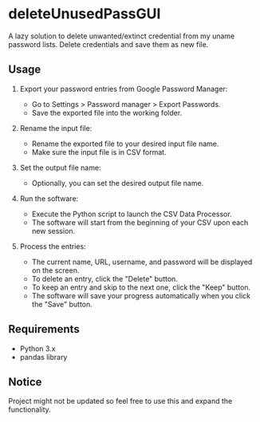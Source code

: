 # deleteUnusedPassGUI
A lazy solution to delete unwanted/extinct credential from my uname password lists. Delete credentials and save them as new file. 

## Usage

1. Export your password entries from Google Password Manager:
   - Go to Settings > Password manager > Export Passwords.
   - Save the exported file into the working folder.

2. Rename the input file:
   - Rename the exported file to your desired input file name.
   - Make sure the input file is in CSV format.

3. Set the output file name:
   - Optionally, you can set the desired output file name.

4. Run the software:
   - Execute the Python script to launch the CSV Data Processor.
   - The software will start from the beginning of your CSV upon each new session.

5. Process the entries:
   - The current name, URL, username, and password will be displayed on the screen.
   - To delete an entry, click the "Delete" button.
   - To keep an entry and skip to the next one, click the "Keep" button.
   - The software will save your progress automatically when you click the "Save" button.

## Requirements

- Python 3.x
- pandas library

## Notice

Project might not be updated so feel free to use this and expand the functionality. 

